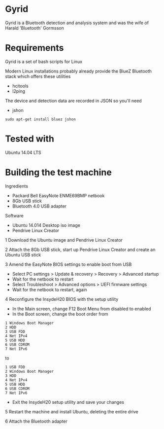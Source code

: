 Gyrid
=====

Gyrid is a Bluetooth detection and analysis system and was the wife of Harald 'Bluetooth' Gormsson

Requirements
============

Gyrid is a set of bash scripts for Linux

Modern Linux installations probably already provide the BlueZ Bluetooth stack which offers these utilities

  * hcitools
  * l2ping

The device and detection data are recorded in JSON so you'll need

  * jshon

```
sudo apt-get install bluez jshon
```

Tested with
===========

Ubuntu 14.04 LTS

Building the test machine
=========================

Ingredients

  * Packard Bell EasyNote ENME69BMP netbook
  * 8Gb USB stick
  * Bluetooth 4.0 USB adapter

Software

  * Ubuntu 14.014 Desktop iso image
  * Pendrive Linux Creator

1 Download the Ubuntu image and Pendrive Linux Creator

2 Attach the 8Gb USB stick, start up Pendrive Linux Creator and create an Ubuntu USB stick

3 Amend the EasyNote BIOS settings to enable boot from USB

  * Select PC settings > Update & recovery > Recovery > Advanced startup
  * Wait for the netbook to restart
  * Select Troubleshoot > Advanced options > UEFI firmware settings
  * Wait for the netbook to restart, again

4 Reconfigure the InsydeH20 BIOS with the setup utility

  * In the Main screen, change F12 Boot Menu from disabled to enabled
  * In the Boot screen, change the boot order from
```
1 Windows Boot Manager
2 HDD
3 USB FDD
4 Net IPv4
5 USB HDD
6 USB CDROM
7 Net IPv6
```
to 
```
1 USB FDD
2 Windows Boot Manager
3 HDD
4 Net IPv4
5 USB HDD
6 USB CDROM
7 Net IPv6
```
  * Exit the InsydeH20 setup utility and save your changes

5 Restart the machine and install Ubuntu, deleting the entire drive

6 Attach the Bluetooth adapter

